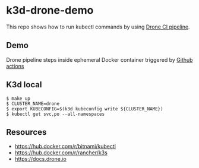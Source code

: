 # k3d-drone-demo

This repo shows how to run kubectl commands by using [Drone CI pipeline](https://drone.io/).

## Demo
Drone pipeline steps inside ephemeral Docker container triggered by [Github actions](https://github.com/atrakic/k3d-drone-demo/actions)


## K3d local

```console
$ make up
$ CLUSTER_NAME=drone
$ export KUBECONFIG=$(k3d kubeconfig write ${CLUSTER_NAME})
$ kubectl get svc,po --all-namespaces 
```

## Resources
- <https://hub.docker.com/r/bitnami/kubectl>
- <https://hub.docker.com/r/rancher/k3s>
- <https://docs.drone.io>

